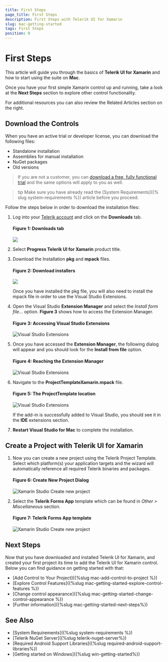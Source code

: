 ```yaml
---
title: First Steps
page_title: First Steps
description: First Steps with Telerik UI for Xamarin
slug: mac-getting-started
tags: First Steps
position: 0
---
```


# First Steps

This article will guide you through the basics of __Telerik UI for Xamarin__ and how to start using the suite on __Mac__.

Once you have your first simple Xamarin control up and running, take a look at the __Next Steps__ section to explore other control functionality.

For additional resources you can also review the Related Articles section on the right.

## Download the Controls

When you have an active trial or developer license, you can download the following files:

* Standalone installation
* Assemblies for manual installation
* NuGet packages
* Old versions

>If you are not a customer, you can [download a free, fully functional trial](https://www.telerik.com/download-trial-file/v2-b/ui-for-xamarin?file=pkg) and the same options will apply to you as well.

>tip Make sure you have already read the [System Requirements]({% slug system-requirements %}) article before you proceed.

Follow the steps below in order to download the installation files:

1. Log into your [Telerik account](https://www.telerik.com/account/) and click on the __Downloads__ tab.

	#### __Figure 1: Downloads tab__
	![](images/download_product_files_1.png)

2. Select __Progress Telerik UI for Xamarin__ product title.

3. Download the Installation __pkg__ and __mpack__ files.

	#### __Figure 2: Download installers__
	![](images/download_product_files_2.png)
	
	Once you have installed the pkg file, you will also need to install the mpack file in order to use the Visual Studio Extensions. 
4. Open the Visual Studio **Extension Manager** and select the *Install form file...* option. __Figure 3__ shows how to access the Extension Manager.

	#### __Figure 3: Accessing Visual Studio Extensions__
	![Visual Studio Extensions](images/VisualStudioExtensions.png)

5. Once you have accessed the **Extension Manager**, the following dialog will appear and you should look for the **Install from file** option.

	#### __Figure 4: Reaching the Extension Manager__
	![Visual Studio Extensions](images/ExtensionManager.png)

6. Navigate to the **ProjectTemplateXamarin.mpack** file. 

	#### __Figure 5: The ProjectTemplate location__
	![Visual Studio Extensions](images/InstallExtensionPackage.png)

	If the add-in is successfully added to Visual Studio, you should see it in the **IDE** extensions section.

7. **Restart Visual Studio for Mac** to complete the installation.

## Create a Project with Telerik UI for Xamarin

1. Now you can create a new project using the Telerik Project Template. Select which platform(s) your application targets and the wizard will automatically reference all required Telerik binaries and packages.

	#### __Figure 6: Create New Project Dialog__
	![Xamarin Studio Create new project](images/CreateNewProject.png)

2. Select the **Telerik Forms App** template which can be found in *Other > Miscellaneous* section.

	#### __Figure 7: Telerik Forms App template__
	![Xamarin Studio Create new project](images/ChooseTemplate.png)

## Next Steps

Now that you have downloaded and installed Telerik UI for Xamarin, and created your first project its time to add the Telerik UI for Xamarin control. Below you can find guidance on getting started with that:

- [Add Control to Your Project]({%slug mac-add-control-to-project %})
- [Explore Control Features]({%slug mac-getting-started-explore-control-features %})
- [Change control appearance]({%slug mac-getting-started-change-control-appearance %})
- [Further information]({%slug mac-getting-started-next-steps%})

## See Also

- [System Requirements]({%slug system-requirements %})
- [Telerik NuGet Server]({%slug telerik-nuget-server%})
- [Required Android Support Libraries]({%slug required-android-support-libraries%})
- [Getting started on Windows]({%slug win-getting-started%})